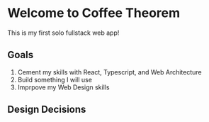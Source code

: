 # Welcome to Coffee Theorem

This is my first solo fullstack web app!

## Goals
1. Cement my skills with React, Typescript, and Web Architecture
2. Build something I will use
3. Imprpove my Web Design skills

## Design Decisions
